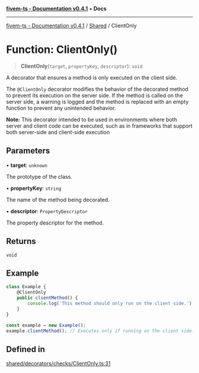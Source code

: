 [**fivem-ts - Documentation v0.4.1**](../../../README.md) • **Docs**

***

[fivem-ts - Documentation v0.4.1](../../../README.md) / [Shared](../README.md) / ClientOnly

# Function: ClientOnly()

> **ClientOnly**(`target`, `propertyKey`, `descriptor`): `void`

A decorator that ensures a method is only executed on the client side.

The `@ClientOnly` decorator modifies the behavior of the decorated method to prevent its execution
on the server side. If the method is called on the server side, a warning is logged and the method is replaced
with an empty function to prevent any unintended behavior.

**Note:** This decorator intended to be used in environments where both server and client code can be executed,
such as in frameworks that support both server-side and client-side execution

## Parameters

• **target**: `unknown`

The prototype of the class.

• **propertyKey**: `string`

The name of the method being decorated.

• **descriptor**: `PropertyDescriptor`

The property descriptor for the method.

## Returns

`void`

## Example

```ts
class Example {
    @ClientOnly
    public clientMethod() {
        console.log('This method should only run on the client side.');
    }
}

const example = new Example();
example.clientMethod(); // Executes only if running on the client side.
```

## Defined in

[shared/decorators/checks/ClientOnly.ts:31](https://github.com/Purpose-Dev/fivem-ts/blob/main/src/shared/decorators/checks/ClientOnly.ts#L31)
